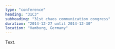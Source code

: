 ```yaml
---
type: "conference"
heading: "31C3"
subheading: "31st chaos communication congress"
duration: "2014-12-27 until 2014-12-30"
location: "Hamburg, Germany"
---
```


Text.

